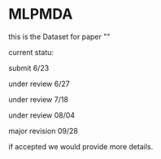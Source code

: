 # MLPMDA
this is the Dataset for paper ""

current statu:

submit 6/23 

under review 6/27

under review 7/18 

under review 08/04 

major revision  09/28

if accepted we would provide more details.
